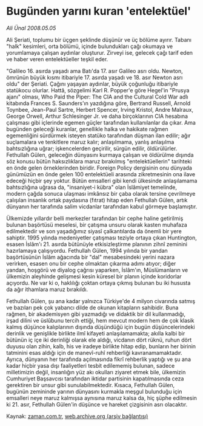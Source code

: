 # Bugünden yarını kuran 'entelektüel'

*Ali Ünal 2008.05.05*

<tr><td class="metin" colspan="2" style="padding-top: 20px; padding-left: 5px; padding-right: 10px;">Ali Şeriati, toplumu bir üçgen şeklinde düşünür ve üç bölüme ayırır. Tabanı "halk" kesimleri, orta bölümü, içinde bulundukları çağı okumaya ve yorumlamaya çalışan aydınlar oluşturur. Zirveyi ise, gelecek çağı tarif eden ve haber veren entelektüeller teşkil eder.</td></tr><tr><td class="metin" colspan="2" style="padding-top: 20px; padding-left: 5px; padding-right: 10px;"><p>"Galileo 16. asırda yaşadı ama Batı'da 17. asır Galileo asrı oldu. Newton, ömrünün büyük kısmı itibariyle 17. asırda yaşadı ve 18. asır Newton asrı oldu" der Şeriati. Çağını yaşayan aydınlar, büyük çoğunluğu itibariyle statükocu olurlar. Hattâ, sözgelimi Karl R. Popper'e göre Hegel'in "Prusya ajanı" olması, Who Paid the Piper: The CIA and the Cultural Cold War adlı kitabında Frances S. Saunders'ın yazdığına göre, Bertrand Russell, Arnold Toynbee, Jean-Paul Sartre, Herbert Spencer, Irving Kristol, Andre Malraux, George Orwell, Arthur Schlesinger Jr. ve daha birçoklarının CIA hesabına çalışması gibi içlerinde egemen güçler tarafından kullanılanlar da çıkar. Ama bugünden geleceği kuranlar, genellikle halka ve hakikate rağmen egemenliğini sürdürmek isteyen statüko tarafından düşman ilan edilir; ağır suçlamalara ve tenkitlere maruz kalır; anlaşılmama, yanlış anlaşılma bahtsızlığına uğrar; işkencelerden geçirilir, sürgün edilir, öldürülürler. Fethullah Gülen, geleceğin dünyasını kurmaya çalışan ve öldürülme dışında söz konusu bütün haksızlıklara maruz bırakılmış "entelektüellerin" tarihteki en önde gelen örneklerinden biridir. Foreign Policy dergisinin onu dünyada günümüzün en önde gelen 100 entelektüeli arasında zikretmesinin ona ilave edeceği hiçbir şey yoktur. Bütün emsalleri gibi kendi ülkesinde anlaşılamama bahtsızlığına uğrasa da, "insaniyet-i kübra" olan İslâmiyet temelinde, modern çağda sonuca ulaşması imkânsız bir çaba olarak tersine çevrilmeye çalışılan insanlık ortak paydasına (fıtrat) hitap eden Fethullah Gülen, artık dünyanın her tarafında salim vicdanlar tarafından kabul görmeye başlamıştır.
<p>Ülkemizde yıllardır belli merkezler tarafından bir cephe haline getirilmiş bulunan başörtüsü meselesi, bir çatışma unsuru olarak kasten muhafaza edilmektedir ve son yaşadığımız siyasî çalkantılarda da önemli bir yere sahiptir. 1995 yılında medeniyetler çatışması teziyle ortaya çıkan Huntington, esasen İslâm'ı 21. asırda bütünüyle etkisizleştirme planının zihnî zeminini hazırlamaya çalışıyordu. Fethullah Gülen, 1994 yılında bir yandan başörtüsünün İslâm ağacında bir "dal" mesabesindeki yerini nazara verirken, esasen onu bir cephe olmaktan çıkarma adımı atıyor; diğer yandan, hoşgörü ve diyalog çağrısı yaparken, İslâm'ın, Müslümanların ve ülkemizin aleyhinde gelişmesi kesin küresel bir planın içinde koridorlar açıyordu. Ne var ki o, haklılığı çoktan ortaya çıkmış bulunan bu iki hususta da ağır ithamlara maruz bırakıldı.
<p>Fethullah Gülen, şu ana kadar yalnızca Türkiye'de 4 milyon civarında satmış ve bazıları pek çok yabancı dilde de okunan kitapların sahibidir. Buna rağmen, bir akademisyen gibi yazmadığı ve didaktik bir dil kullanmadığı, irşad dilini ve üslûbunu tercih ettiği, hem mevcut modern hem de çok klasik kalmış düşünce kalıplarının dışında düşündüğü için bugün düşüncelerindeki derinlik ve genişlikle birlikte ilmî kifayeti anlaşılamamakta; akılla kalbi bir bütünün iç içe iki derinliği olarak ele aldığı, vicdanın dört rüknü, ruhun dört duyusu olan zihin, kalb, his ve iradeye birlikte hitap edip, bunların her birinin tatminini esas aldığı için de manevî-ruhî rehberliği kavranamamaktadır. Ayrıca, dünyanın her tarafında açılmasında fikrî rehberlik yaptığı ve şu ana kadar hiçbir yasa dışı faaliyetleri tesbit edilememiş bulunan, sadece milletimizin değil, insanlığın yüz akı okulları ziyaret etmek bile, ülkemizin Cumhuriyet Başsavcısı tarafından iktidar partisinin kapatılmasında ceza gerektiren bir unsur gibi sunulabilmektedir. Kısaca, Fethullah Gülen, bugünün zemininde yarının dünyasını kurmakla meşgul bulunduğu için emsalleri neye maruz kalmışsa aynısına maruz kalsa da, hiç şüphe edilmesin ki 21. asır, Fethullah Gülen'in düşünce ve hareket çizgisinin asrı olacaktır.<br/></p></p></p></td></tr>

Kaynak: [zaman.com.tr](http://zaman.com.tr/yazar.do?yazino=685247), [web.archive.org (arşiv bağlantısı)](http://web.archive.org/web/20080608004658/http://zaman.com.tr:80/yazar.do?yazino=685247)
